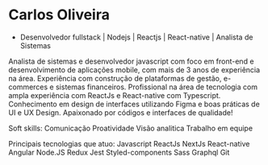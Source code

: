 # Carlos Oliveira

 - Desenvolvedor fullstack | Nodejs | Reactjs | React-native | Analista de Sistemas
   
Analista de sistemas e desenvolvedor javascript com foco em front-end e desenvolvimento de aplicações mobile, com mais de 3 anos de experiência na área.
Experiência com construção de plataformas de gestão, e-commerces e sistemas financeiros.
Profissional na área de tecnologia com ampla experiência com ReactJs e React-native com Typescript.
Conhecimento em design de interfaces utilizando Figma e boas práticas de UI e UX Design.
Apaixonado por códigos e interfaces de qualidade!

Soft skills:
Comunicação
Proatividade
Visão analitica 
Trabalho em equipe

Principais tecnologias que atuo:
Javascript
ReactJs
NextJs
React-native
Angular
Node.JS
Redux
Jest
Styled-components
Sass
Graphql
Git

